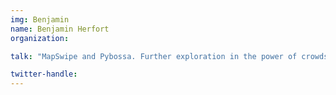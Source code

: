 ```yaml
---
img: Benjamin
name: Benjamin Herfort
organization: 

talk: "MapSwipe and Pybossa. Further exploration in the power of crowds"

twitter-handle:
---
```


